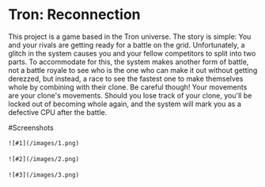 # Tron: Reconnection
 This project is a game based in the Tron universe.
 The story is simple: You and your rivals are getting ready for a battle on the grid. Unfortunately, a glitch in the system causes you and your fellow competitors to split into two parts. To accommodate for this, the system makes another form of battle, not a battle royale to see who is the one who can make it out without getting derezzed, but instead, a race to see the fastest one to make themselves whole by combining with their clone. Be careful though! Your movements are your clone's movements. Should you lose track of your clone, you'll be locked out of becoming whole again, and the system will mark you as a defective CPU after the battle.
 
#Screenshots
	
	![#1](/images/1.png)
	
	![#2](/images/2.png)
	
	![#3](/images/3.png)